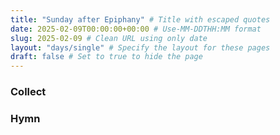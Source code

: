 ```yaml
---
title: "Sunday after Epiphany" # Title with escaped quotes
date: 2025-02-09T00:00:00+00:00 # Use-MM-DDTHH:MM format
slug: 2025-02-09 # Clean URL using only date
layout: "days/single" # Specify the layout for these pages
draft: false # Set to true to hide the page
---
```


### Collect


### Hymn